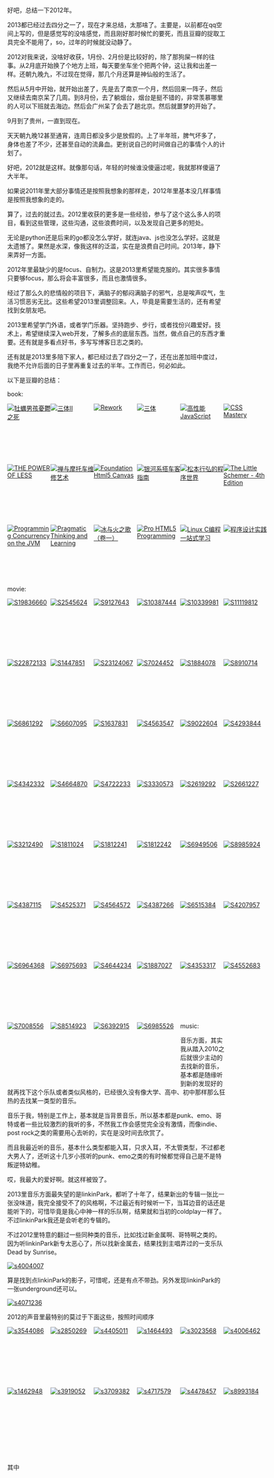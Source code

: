 好吧，总结一下2012年。

2013都已经过去四分之一了，现在才来总结，太那啥了。主要是，以前都在qq空间上写的，但是感觉写的没啥感觉，而且刚好那时候忙的要死，而且豆瓣的捉取工具完全不能用了，so，过年的时候就没动静了。

2012对我来说，没啥好收获，1月份、2月份是比较好的，除了那狗屎一样的往事。从2月底开始换了个地方上班，每天要坐车坐个把两个钟，这让我和出差一样。还朝九晚九，不过现在觉得，那几个月还算是神仙般的生活了。

然后从5月中开始，就开始出差了，先是去了南京一个月，然后回来一阵子，然后又继续去南京呆了几周。到8月份，去了躺烟台，烟台是挺不错的，非常羡慕哪里的人可以下班就去海边。然后会广州呆了会去了趟北京。然后就噩梦的开始了。

9月到了贵州，一直到现在。

天天朝九晚12甚至通宵，连周日都没多少是放假的。上了半年班，脾气坏多了，身体也差了不少，还甚至自动的流鼻血。更别说自己的时间做自己的事情个人的计划了。

好吧，2012就是这样。就像那句话，年轻的时候谁没傻逼过呢，我就那样傻逼了大半年。

如果说2011年里大部分事情还是按照我想象的那样走，2012年里基本没几样事情是按照我想象的走的。

算了，过去的就过去。2012里收获的更多是一些经验，参与了这个这么多人的项目，看到这些管理，这些沟通，这些浪费时间，以及发现自己更多的短处。

无论是python还是后来的go都没怎么学好，就连java、js也没怎么学好。这就是太遗憾了。果然是水深，像我这样的泛滥，实在是浪费自己时间。2013年，静下来弄好一方面。

2012年里最缺少的是focus、自制力。这是2013里希望能克服的。其实很多事情只要够focus，那么将会丰富很多，而且也激情很多。

经过了那么久的悲情般的项目下，满脑子的郁闷满脑子的邪气，总是唉声叹气，生活习惯恶劣无比。这些希望2013里调整回来。人，毕竟是需要生活的，还有希望找到女朋友吧。

2013里希望学门外语，或者学门乐器。坚持跑步、步行，或者找份兴趣爱好。技术上，希望继续深入web开发，了解多点的底层东西。当然，做点自己的东西才重要。还有就是多看点好书，多写写博客日志之类的。

还有就是2013里多陪下家人，都已经过去了四分之一了，还在出差加班中度过，我绝不允许后面的日子里再重复过去的半年。工作而已，何必如此。

以下是豆瓣的总结：

book:

<style type="text/css">
.book_thumbs{
	width : 600px;
}
.book_thumbs div {
    width: 100px;
    height: 140px;
}
.fl{
	float: left;
}
</style>
<div class="book_thumbs" style="height: 300px; ">
					<div class="fl clear">
						<a href="http://book.douban.com/subject/3824761" target="_blank"><img alt="牡蠣男孩憂鬱之死" data-doubanid="3824761" data-rating="4" src="http://img3.douban.com/mpic/s3894684.jpg"></a>
					</div>
					<div class="fl ">
						<a href="http://book.douban.com/subject/3066477" target="_blank"><img alt="三体Ⅱ" data-doubanid="3066477" data-rating="5" src="http://img3.douban.com/mpic/s3078482.jpg"></a>
					</div>
					<div class="fl ">
						<a href="http://book.douban.com/subject/3889178" target="_blank"><img alt="Rework" data-doubanid="3889178" data-rating="5" src="http://img3.douban.com/mpic/s4614545.jpg"></a>
					</div>
					<div class="fl ">
						<a href="http://book.douban.com/subject/2567698" target="_blank"><img alt="三体" data-doubanid="2567698" data-rating="4" src="http://img3.douban.com/mpic/s2865028.jpg"></a>
					</div>
					<div class="fl ">
						<a href="http://book.douban.com/subject/5362856" target="_blank"><img alt="高性能JavaScript" data-doubanid="5362856" data-rating="4" src="http://img3.douban.com/mpic/s4538004.jpg"></a>
					</div>
					<div class="fl ">
						<a href="http://book.douban.com/subject/3887227" target="_blank"><img alt="CSS Mastery" data-doubanid="3887227" data-rating="5" src="http://img5.douban.com/mpic/s6977189.jpg"></a>
					</div>
					<div class="fl ">
						<a href="http://book.douban.com/subject/3608389" target="_blank"><img alt="THE POWER OF LESS" data-doubanid="3608389" data-rating="4" src="http://img3.douban.com/mpic/s4373042.jpg"></a>
					</div>
					<div class="fl ">
						<a href="http://book.douban.com/subject/6811366" target="_blank"><img alt="禅与摩托车维修艺术" data-doubanid="6811366" data-rating="5" src="http://img3.douban.com/mpic/s6927676.jpg"></a>
					</div>
					<div class="fl clear">
						<a href="http://book.douban.com/subject/6127967" target="_blank"><img alt="Foundation Html5 Canvas" data-doubanid="6127967" data-rating="3" src="http://img3.douban.com/mpic/s4722633.jpg"></a>
					</div>
					<div class="fl ">
						<a href="http://book.douban.com/subject/6265745" target="_blank"><img alt="银河系搭车客指南" data-doubanid="6265745" data-rating="4" src="http://img5.douban.com/mpic/s6384969.jpg"></a>
					</div>
					<div class="fl ">
						<a href="http://book.douban.com/subject/6756090" target="_blank"><img alt="松本行弘的程序世界" data-doubanid="6756090" data-rating="4" src="http://img3.douban.com/mpic/s11290956.jpg"></a>
					</div>
					<div class="fl ">
						<a href="http://book.douban.com/subject/1632977" target="_blank"><img alt="The Little Schemer - 4th Edition" data-doubanid="1632977" data-rating="5" src="http://img3.douban.com/mpic/s4567387.jpg"></a>
					</div>
					<div class="fl ">
						<a href="http://book.douban.com/subject/6039359" target="_blank"><img alt="Programming Concurrency on the JVM" data-doubanid="6039359" data-rating="5" src="http://img3.douban.com/mpic/s4723885.jpg"></a>
					</div>
					<div class="fl ">
						<a href="http://book.douban.com/subject/3049085" target="_blank"><img alt="Pragmatic Thinking and Learning" data-doubanid="3049085" data-rating="5" src="http://img5.douban.com/mpic/s3409719.jpg"></a>
					</div>
					<div class="fl ">
						<a href="http://book.douban.com/subject/1336330" target="_blank"><img alt="冰与火之歌（卷一）" data-doubanid="1336330" data-rating="5" src="http://img3.douban.com/mpic/s1358984.jpg"></a>
					</div>
					<div class="fl ">
						<a href="http://book.douban.com/subject/4143106" target="_blank"><img alt="Pro HTML5 Programming" data-doubanid="4143106" data-rating="4" src="http://img3.douban.com/mpic/s4664407.jpg"></a>
					</div>
					<div class="fl clear">
						<a href="http://book.douban.com/subject/4141733" target="_blank"><img alt="Linux C编程一站式学习" data-doubanid="4141733" data-rating="5" src="http://img3.douban.com/mpic/s4060273.jpg"></a>
					</div>
					<div class="fl ">
						<a href="http://book.douban.com/subject/1096711" target="_blank"><img alt="程序设计实践" data-doubanid="1096711" data-rating="4" src="http://img3.douban.com/mpic/s25029970.jpg"></a>
					</div>
</div>
<br>

movie:

<div class="book_thumbs" style="height: 600px; ">
					<div class="fl clear">
						<a href="http://movie.douban.com/subject/10574622" target="_blank"><img alt="S19836660" data-doubanid="10574622" data-rating="4" src="http://img3.douban.com/mpic/s19836660.jpg"></a>
					</div>
					<div class="fl ">
						<a href="http://movie.douban.com/subject/1293799" target="_blank"><img alt="S2545624" data-doubanid="1293799" data-rating="3" src="http://img3.douban.com/mpic/s2545624.jpg"></a>
					</div>
					<div class="fl ">
						<a href="http://movie.douban.com/subject/3395373" target="_blank"><img alt="S9127643" data-doubanid="3395373" data-rating="4" src="http://img3.douban.com/mpic/s9127643.jpg"></a>
					</div>
					<div class="fl ">
						<a href="http://movie.douban.com/subject/4914468" target="_blank"><img alt="S10387444" data-doubanid="4914468" data-rating="4" src="http://img3.douban.com/mpic/s10387444.jpg"></a>
					</div>
					<div class="fl ">
						<a href="http://movie.douban.com/subject/6532822" target="_blank"><img alt="S10339981" data-doubanid="6532822" data-rating="2" src="http://img3.douban.com/mpic/s10339981.jpg"></a>
					</div>
					<div class="fl ">
						<a href="http://movie.douban.com/subject/1929463" target="_blank"><img alt="S11119812" data-doubanid="1929463" data-rating="4" src="http://img3.douban.com/mpic/s11119812.jpg"></a>
					</div>
					<div class="fl ">
						<a href="http://movie.douban.com/subject/6890730" target="_blank"><img alt="S22872133" data-doubanid="6890730" data-rating="3" src="http://img3.douban.com/mpic/s22872133.jpg"></a>
					</div>
					<div class="fl ">
						<a href="http://movie.douban.com/subject/1292000" target="_blank"><img alt="S1447851" data-doubanid="1292000" data-rating="4" src="http://img3.douban.com/mpic/s1447851.jpg"></a>
					</div>
					<div class="fl clear">
						<a href="http://movie.douban.com/subject/3001077" target="_blank"><img alt="S23124067" data-doubanid="3001077" data-rating="4" src="http://img3.douban.com/mpic/s23124067.jpg"></a>
					</div>
					<div class="fl ">
						<a href="http://movie.douban.com/subject/6786002" target="_blank"><img alt="S7024452" data-doubanid="6786002" data-rating="5" src="http://img3.douban.com/mpic/s7024452.jpg"></a>
					</div>
					<div class="fl ">
						<a href="http://movie.douban.com/subject/1309046" target="_blank"><img alt="S1884078" data-doubanid="1309046" data-rating="0" src="http://img3.douban.com/mpic/s1884078.jpg"></a>
					</div>
					<div class="fl ">
						<a href="http://movie.douban.com/subject/6558062" target="_blank"><img alt="S8910714" data-doubanid="6558062" data-rating="5" src="http://img3.douban.com/mpic/s8910714.jpg"></a>
					</div>
					<div class="fl ">
						<a href="http://movie.douban.com/subject/4876722" target="_blank"><img alt="S6861292" data-doubanid="4876722" data-rating="5" src="http://img3.douban.com/mpic/s6861292.jpg"></a>
					</div>
					<div class="fl ">
						<a href="http://movie.douban.com/subject/5159370" target="_blank"><img alt="S6607095" data-doubanid="5159370" data-rating="4" src="http://img3.douban.com/mpic/s6607095.jpg"></a>
					</div>
					<div class="fl ">
						<a href="http://movie.douban.com/subject/1766546" target="_blank"><img alt="S1637831" data-doubanid="1766546" data-rating="0" src="http://img3.douban.com/mpic/s1637831.jpg"></a>
					</div>
					<div class="fl ">
						<a href="http://movie.douban.com/subject/4246125" target="_blank"><img alt="S4563547" data-doubanid="4246125" data-rating="3" src="http://img3.douban.com/mpic/s4563547.jpg"></a>
					</div>
					<div class="fl clear">
						<a href="http://movie.douban.com/subject/6080775" target="_blank"><img alt="S9022604" data-doubanid="6080775" data-rating="3" src="http://img3.douban.com/mpic/s9022604.jpg"></a>
					</div>
					<div class="fl ">
						<a href="http://movie.douban.com/subject/3732780" target="_blank"><img alt="S4293844" data-doubanid="3732780" data-rating="0" src="http://img3.douban.com/mpic/s4293844.jpg"></a>
					</div>
					<div class="fl ">
						<a href="http://movie.douban.com/subject/3811353" target="_blank"><img alt="S4342332" data-doubanid="3811353" data-rating="0" src="http://img3.douban.com/mpic/s4342332.jpg"></a>
					</div>
					<div class="fl ">
						<a href="http://movie.douban.com/subject/3016187" target="_blank"><img alt="S4664870" data-doubanid="3016187" data-rating="0" src="http://img3.douban.com/mpic/s4664870.jpg"></a>
					</div>
					<div class="fl ">
						<a href="http://movie.douban.com/subject/4924698" target="_blank"><img alt="S4722233" data-doubanid="4924698" data-rating="4" src="http://img3.douban.com/mpic/s4722233.jpg"></a>
					</div>
					<div class="fl ">
						<a href="http://movie.douban.com/subject/2149806" target="_blank"><img alt="S3330573" data-doubanid="2149806" data-rating="5" src="http://img3.douban.com/mpic/s3330573.jpg"></a>
					</div>
					<div class="fl ">
						<a href="http://movie.douban.com/subject/1578507" target="_blank"><img alt="S2619292" data-doubanid="1578507" data-rating="5" src="http://img3.douban.com/mpic/s2619292.jpg"></a>
					</div>
					<div class="fl ">
						<a href="http://movie.douban.com/subject/1308767" target="_blank"><img alt="S2661227" data-doubanid="1308767" data-rating="4" src="http://img3.douban.com/mpic/s2661227.jpg"></a>
					</div>
					<div class="fl clear">
						<a href="http://movie.douban.com/subject/1304102" target="_blank"><img alt="S3212490" data-doubanid="1304102" data-rating="4" src="http://img3.douban.com/mpic/s3212490.jpg"></a>
					</div>
					<div class="fl ">
						<a href="http://movie.douban.com/subject/1401533" target="_blank"><img alt="S1811024" data-doubanid="1401533" data-rating="4" src="http://img3.douban.com/mpic/s1811024.jpg"></a>
					</div>
					<div class="fl ">
						<a href="http://movie.douban.com/subject/1298525" target="_blank"><img alt="S1812241" data-doubanid="1298525" data-rating="5" src="http://img3.douban.com/mpic/s1812241.jpg"></a>
					</div>
					<div class="fl ">
						<a href="http://movie.douban.com/subject/1292484" target="_blank"><img alt="S1812242" data-doubanid="1292484" data-rating="4" src="http://img3.douban.com/mpic/s1812242.jpg"></a>
					</div>
					<div class="fl ">
						<a href="http://movie.douban.com/subject/4206436" target="_blank"><img alt="S6949506" data-doubanid="4206436" data-rating="5" src="http://img3.douban.com/mpic/s6949506.jpg"></a>
					</div>
					<div class="fl ">
						<a href="http://movie.douban.com/subject/6386345" target="_blank"><img alt="S8985924" data-doubanid="6386345" data-rating="2" src="http://img3.douban.com/mpic/s8985924.jpg"></a>
					</div>
					<div class="fl ">
						<a href="http://movie.douban.com/subject/3205624" target="_blank"><img alt="S4387115" data-doubanid="3205624" data-rating="5" src="http://img3.douban.com/mpic/s4387115.jpg"></a>
					</div>
					<div class="fl ">
						<a href="http://movie.douban.com/subject/5344178" target="_blank"><img alt="S4525371" data-doubanid="5344178" data-rating="5" src="http://img3.douban.com/mpic/s4525371.jpg"></a>
					</div>
					<div class="fl clear">
						<a href="http://movie.douban.com/subject/3731581" target="_blank"><img alt="S4564572" data-doubanid="3731581" data-rating="3" src="http://img3.douban.com/mpic/s4564572.jpg"></a>
					</div>
					<div class="fl ">
						<a href="http://movie.douban.com/subject/3319755" target="_blank"><img alt="S4387266" data-doubanid="3319755" data-rating="5" src="http://img3.douban.com/mpic/s4387266.jpg"></a>
					</div>
					<div class="fl ">
						<a href="http://movie.douban.com/subject/3217169" target="_blank"><img alt="S6515384" data-doubanid="3217169" data-rating="5" src="http://img3.douban.com/mpic/s6515384.jpg"></a>
					</div>
					<div class="fl ">
						<a href="http://movie.douban.com/subject/1858711" target="_blank"><img alt="S4207957" data-doubanid="1858711" data-rating="4" src="http://img3.douban.com/mpic/s4207957.jpg"></a>
					</div>
					<div class="fl ">
						<a href="http://movie.douban.com/subject/4873490" target="_blank"><img alt="S6964368" data-doubanid="4873490" data-rating="4" src="http://img3.douban.com/mpic/s6964368.jpg"></a>
					</div>
					<div class="fl ">
						<a href="http://movie.douban.com/subject/3068206" target="_blank"><img alt="S6975693" data-doubanid="3068206" data-rating="5" src="http://img3.douban.com/mpic/s6975693.jpg"></a>
					</div>
					<div class="fl ">
						<a href="http://movie.douban.com/subject/4059245" target="_blank"><img alt="S4644234" data-doubanid="4059245" data-rating="3" src="http://img3.douban.com/mpic/s4644234.jpg"></a>
					</div>
					<div class="fl ">
						<a href="http://movie.douban.com/subject/1300374" target="_blank"><img alt="S1887027" data-doubanid="1300374" data-rating="5" src="http://img3.douban.com/mpic/s1887027.jpg"></a>
					</div>
					<div class="fl clear">
						<a href="http://movie.douban.com/subject/4709904" target="_blank"><img alt="S4353317" data-doubanid="4709904" data-rating="3" src="http://img3.douban.com/mpic/s4353317.jpg"></a>
					</div>
					<div class="fl ">
						<a href="http://movie.douban.com/subject/3743114" target="_blank"><img alt="S4552683" data-doubanid="3743114" data-rating="5" src="http://img3.douban.com/mpic/s4552683.jpg"></a>
					</div>
					<div class="fl ">
						<a href="http://movie.douban.com/subject/3649049" target="_blank"><img alt="S7008556" data-doubanid="3649049" data-rating="5" src="http://img3.douban.com/mpic/s7008556.jpg"></a>
					</div>
					<div class="fl ">
						<a href="http://movie.douban.com/subject/4767216" target="_blank"><img alt="S8514923" data-doubanid="4767216" data-rating="2" src="http://img3.douban.com/mpic/s8514923.jpg"></a>
					</div>
					<div class="fl ">
						<a href="http://movie.douban.com/subject/1972729" target="_blank"><img alt="S6392915" data-doubanid="1972729" data-rating="4" src="http://img3.douban.com/mpic/s6392915.jpg"></a>
					</div>
					<div class="fl ">
						<a href="http://movie.douban.com/subject/4920528" target="_blank"><img alt="S6985526" data-doubanid="4920528" data-rating="5" src="http://img3.douban.com/mpic/s6985526.jpg"></a>
					</div>
</div>
<br/>

music:

音乐方面，其实我从踏入2010之后就很少主动的去找新的音乐，基本都是随缘听到新的发现好的就再找下这个乐队或者类似风格的，已经很久没有像大学、高中、初中那样那么狂热的去找某一类型的音乐。

音乐于我，特别是工作上，基本就是当背景音乐，所以基本都是punk、emo、哥特或者一些比较激烈的我听的多，不然我工作会感觉完全没有激情，而像indie、post rock之类的需要用心去听的，实在是没时间去欣赏了。

而且我最近听的音乐，基本什么类型都能入耳，只求入耳，不太管类型，不过都老大男人了，还听这十几岁小孩听的punk、emo之类的有时候都觉得自己是不是特叛逆特幼稚。

哎，我最大的爱好啊。就这样被毁了。

2013里音乐方面最失望的是linkinPark，都听了十年了，结果新出的专辑一张比一张没味道，我完全接受不了的风格啊，不过最近有时候听一下，当耳边音的话还是能听下的，可惜毕竟是我心中神一样的乐队啊，结果就和当初的coldplay一样了。不过linkinPark我还是会听老的专辑的。

不过2012里特意的翻过一些同种类的音乐，比如找过新金属啊、哥特啊之类的。因为听linkinPark新专太恶心了，所以找新金属去，结果找到主唱弄过的一支乐队Dead by Sunrise。

<a href="http://music.douban.com/subject/4006671/" target="_blank"><img alt="s4004007" data-doubanid="4006671" data-rating="5" src="http://img3.douban.com/lpic/s4004007.jpg"></a>

算是找到点linkinPark的影子，可惜呢，还是有点不带劲。另外发现linkinPark的一张underground还可以。

<a href="http://music.douban.com/subject/4159506/" target="_blank"><img alt="s4071236" data-doubanid="4159506" data-rating="5" src="http://img3.douban.com/lpic/s4071236.jpg"></a>

2012的声音里最特别的莫过于下面这些，按照时间顺序

<div class="book_thumbs" style="height: 300px; ">
	<div class="fl clear">
		<a href="http://music.douban.com/subject/3419185/" target="_blank"><img alt="s3544086" data-doubanid="3419185" data-rating="4" src="http://img3.douban.com/lpic/s3544086.jpg"></a>
	</div>
	<div class="fl ">
		<a href="http://music.douban.com/subject/2379342/" target="_blank"><img alt="s2850269" data-doubanid="2379342" data-rating="5" src="http://img3.douban.com/lpic/s2850269.jpg"></a>
	</div>
	<div class="fl ">
		<a href="http://music.douban.com/subject/4903068/" target="_blank"><img alt="s4405011" data-doubanid="4903068" data-rating="5" src="http://img3.douban.com/lpic/s4405011.jpg"></a>
	</div>
	<div class="fl ">
		<a href="http://music.douban.com/subject/1452565/" target="_blank"><img alt="s1464493" data-doubanid="1452565" data-rating="5" src="http://img3.douban.com/lpic/s1464493.jpg"></a>
	</div>
	<div class="fl ">
		<a href="http://music.douban.com/subject/1439969/" target="_blank"><img alt="s3023568" data-doubanid="1439969" data-rating="5" src="http://img3.douban.com/lpic/s3023568.jpg"></a>
	</div>
	<div class="fl ">
		<a href="http://music.douban.com/subject/4160542/" target="_blank"><img alt="s4006462" data-doubanid="4160542" data-rating="5" src="http://img3.douban.com/lpic/s4006462.jpg"></a>
	</div>
	<div class="fl ">
		<a href="http://music.douban.com/subject/1449828/" target="_blank"><img alt="s1462948" data-doubanid="1449828" data-rating="5" src="http://img3.douban.com/lpic/s1462948.jpg"></a>
	</div>
	<div class="fl ">
		<a href="http://music.douban.com/subject/3905695/" target="_blank"><img alt="s3919052" data-doubanid="3905695" data-rating="5" src="http://img3.douban.com/lpic/s3919052.jpg"></a>
	</div>
	<div class="fl ">
		<a href="http://music.douban.com/subject/3223908/" target="_blank"><img alt="s3709382" data-doubanid="3223908" data-rating="5" src="http://img3.douban.com/lpic/s3709382.jpg"></a>
	</div>
	<div class="fl ">
		<a href="http://music.douban.com/subject/1578542/" target="_blank"><img alt="s4717579" data-doubanid="1578542" data-rating="5" src="http://img3.douban.com/lpic/s4717579.jpg"></a>
	</div>
	<div class="fl ">
		<a href="http://music.douban.com/subject/5282735/" target="_blank"><img alt="s4478457" data-doubanid="5282735" data-rating="5" src="http://img3.douban.com/lpic/s4478457.jpg"></a>
	</div>
	<div class="fl ">
		<a href="http://music.douban.com/subject/10566206/" target="_blank"><img alt="s8993184" data-doubanid="10566206" data-rating="5" src="http://img3.douban.com/lpic/s8993184.jpg"></a>
	</div>
</div>

其中

